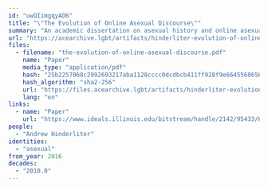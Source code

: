 ```yaml
---
id: "uwQIimgqyAD6"
title: "\"The Evolution of Online Asexual Discourse\""
summary: "An academic dissertation on asexual history and online asexual discourse from the late 1990s to the early 2010s"
url: "https://acearchive.lgbt/artifacts/hinderliter-evolution-of-online-asexual-discourse"
files:
  - filename: "the-evolution-of-online-asexual-discourse.pdf"
    name: "Paper"
    media_type: "application/pdf"
    hash: "25b2257068c2992693217aba1128cccc0dcdbcb411ff928f9e66455686560d50"
    hash_algorithm: "sha2-256"
    url: "https://files.acearchive.lgbt/artifacts/hinderliter-evolution-of-online-asexual-discourse/the-evolution-of-online-asexual-discourse.pdf"
    lang: "en"
links:
  - name: "Paper"
    url: "https://www.ideals.illinois.edu/bitstream/handle/2142/95433/HINDERLITER-DISSERTATION-2016.pdf"
people:
  - "Andrew Hinderliter"
identities:
  - "asexual"
from_year: 2016
decades:
  - "2010.0"
---
```

